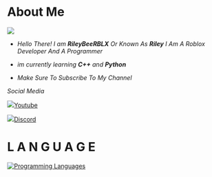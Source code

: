# About Me
<img src="https://readme-typing-svg.demolab.com?font=Fira+Code&pause=1000&width=435&lines=Hi+Im+RileyBeeRBLX;Lua+%26+Luau+Developer;Roblox+Developer+%2F+Programmer;Founder+Of+Blue+Hub" />

- *Hello There! I am **RileyBeeRBLX** Or Known As **Riley** I Am A Roblox Developer And A Programmer*

- *im currently learning **C++** and **Python***

- *Make Sure To Subscribe To My Channel*

*Social Media*

<img src="https://upload.wikimedia.org/wikipedia/commons/e/ef/Youtube_logo.png" />[Youtube](https://youtube.com/@RileyBeeRBLX4)


<img src="https://upload.wikimedia.org/wikipedia/commons/d/dd/Discord.png" />[Discord](https://discord.gg/EAj299X7e3)

# L A N G U A G E

[![Programming Languages](https://skillicons.dev/icons?i=js,lua,php,html)](https://skillicons.dev)

